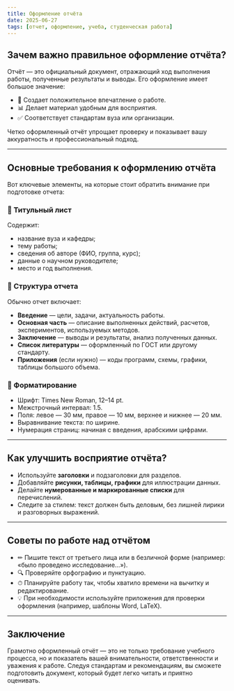 ```yaml
---
title: Оформление отчёта
date: 2025-06-27
tags: [отчет, оформление, учеба, студенческая работа]
---
```


## Зачем важно правильное оформление отчёта?

Отчёт — это официальный документ, отражающий ход выполнения работы, полученные результаты и выводы. Его оформление имеет большое значение:

- 📌 Создает положительное впечатление о работе.
- 📊 Делает материал удобным для восприятия.
- ✅ Соответствует стандартам вуза или организации.

Четко оформленный отчёт упрощает проверку и показывает вашу аккуратность и профессиональный подход.

---

## Основные требования к оформлению отчёта

Вот ключевые элементы, на которые стоит обратить внимание при подготовке отчета:

### 🔹 Титульный лист

Содержит:
- название вуза и кафедры;
- тему работы;
- сведения об авторе (ФИО, группа, курс);
- данные о научном руководителе;
- место и год выполнения.

### 🔹 Структура отчета

Обычно отчет включает:
- **Введение** — цели, задачи, актуальность работы.
- **Основная часть** — описание выполненных действий, расчетов, экспериментов, используемых методов.
- **Заключение** — выводы и результаты, анализ полученных данных.
- **Список литературы** — оформленный по ГОСТ или другому стандарту.
- **Приложения** (если нужно) — коды программ, схемы, графики, таблицы большого объема.

### 🔹 Форматирование

- Шрифт: Times New Roman, 12–14 pt.
- Межстрочный интервал: 1.5.
- Поля: левое — 30 мм, правое — 10 мм, верхнее и нижнее — 20 мм.
- Выравнивание текста: по ширине.
- Нумерация страниц: начиная с введения, арабскими цифрами.

---

## Как улучшить восприятие отчёта?

- Используйте **заголовки** и подзаголовки для разделов.
- Добавляйте **рисунки, таблицы, графики** для иллюстрации данных.
- Делайте **нумерованные и маркированные списки** для перечислений.
- Следите за стилем: текст должен быть деловым, без лишней лирики и разговорных выражений.

---

## Советы по работе над отчётом

- ✏ Пишите текст от третьего лица или в безличной форме (например: «было проведено исследование...»).
- 🔍 Проверяйте орфографию и пунктуацию.
- ⏱ Планируйте работу так, чтобы хватило времени на вычитку и редактирование.
- 💡 При необходимости используйте приложения для проверки оформления (например, шаблоны Word, LaTeX).

---

## Заключение

Грамотно оформленный отчёт — это не только требование учебного процесса, но и показатель вашей внимательности, ответственности и уважения к работе. Следуя стандартам и рекомендациям, вы сможете подготовить документ, который будет легко читать и приятно оценивать.

